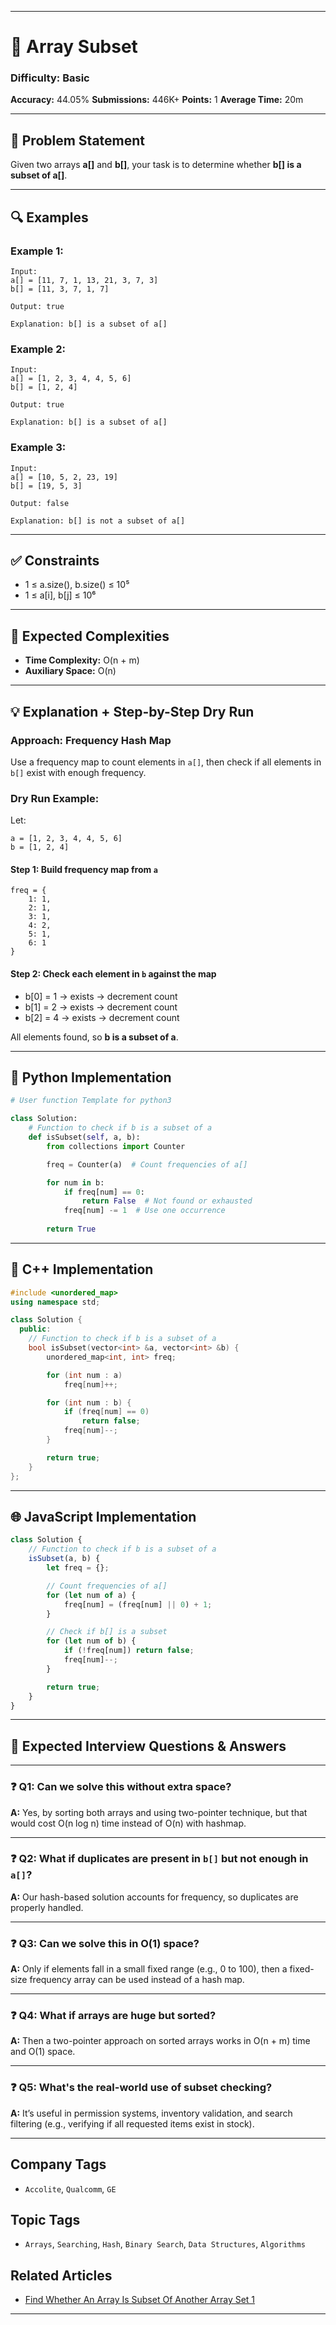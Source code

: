
---

# 📘 Array Subset

### Difficulty: Basic

**Accuracy:** 44.05%
**Submissions:** 446K+
**Points:** 1
**Average Time:** 20m

---

## 📝 Problem Statement

Given two arrays **a\[]** and **b\[]**, your task is to determine whether **b\[] is a subset of a\[]**.

---

## 🔍 Examples

### Example 1:

```
Input:
a[] = [11, 7, 1, 13, 21, 3, 7, 3]
b[] = [11, 3, 7, 1, 7]

Output: true

Explanation: b[] is a subset of a[]
```

### Example 2:

```
Input:
a[] = [1, 2, 3, 4, 4, 5, 6]
b[] = [1, 2, 4]

Output: true

Explanation: b[] is a subset of a[]
```

### Example 3:

```
Input:
a[] = [10, 5, 2, 23, 19]
b[] = [19, 5, 3]

Output: false

Explanation: b[] is not a subset of a[]
```

---

## ✅ Constraints

* 1 ≤ a.size(), b.size() ≤ 10⁵
* 1 ≤ a\[i], b\[j] ≤ 10⁶

---

## 🧠 Expected Complexities

* **Time Complexity:** O(n + m)
* **Auxiliary Space:** O(n)

---

## 💡 Explanation + Step-by-Step Dry Run

### Approach: Frequency Hash Map

Use a frequency map to count elements in `a[]`, then check if all elements in `b[]` exist with enough frequency.

### Dry Run Example:

Let:

```
a = [1, 2, 3, 4, 4, 5, 6]  
b = [1, 2, 4]
```

#### Step 1: Build frequency map from `a`

```
freq = {
    1: 1,
    2: 1,
    3: 1,
    4: 2,
    5: 1,
    6: 1
}
```

#### Step 2: Check each element in `b` against the map

* b\[0] = 1 → exists → decrement count
* b\[1] = 2 → exists → decrement count
* b\[2] = 4 → exists → decrement count

All elements found, so **b is a subset of a**.

---

## 🐍 Python Implementation

```python
# User function Template for python3

class Solution:
    # Function to check if b is a subset of a
    def isSubset(self, a, b):
        from collections import Counter

        freq = Counter(a)  # Count frequencies of a[]

        for num in b:
            if freq[num] == 0:
                return False  # Not found or exhausted
            freq[num] -= 1  # Use one occurrence
        
        return True
```

---

## 💠 C++ Implementation

```cpp
#include <unordered_map>
using namespace std;

class Solution {
  public:
    // Function to check if b is a subset of a
    bool isSubset(vector<int> &a, vector<int> &b) {
        unordered_map<int, int> freq;

        for (int num : a)
            freq[num]++;

        for (int num : b) {
            if (freq[num] == 0)
                return false;
            freq[num]--;
        }

        return true;
    }
};
```

---

## 🌐 JavaScript Implementation

```javascript
class Solution {
    // Function to check if b is a subset of a
    isSubset(a, b) {
        let freq = {};

        // Count frequencies of a[]
        for (let num of a) {
            freq[num] = (freq[num] || 0) + 1;
        }

        // Check if b[] is a subset
        for (let num of b) {
            if (!freq[num]) return false;
            freq[num]--;
        }

        return true;
    }
}
```

---

## 💬 Expected Interview Questions & Answers

---

### ❓ Q1: Can we solve this without extra space?

**A:** Yes, by sorting both arrays and using two-pointer technique, but that would cost O(n log n) time instead of O(n) with hashmap.

---

### ❓ Q2: What if duplicates are present in `b[]` but not enough in `a[]`?

**A:** Our hash-based solution accounts for frequency, so duplicates are properly handled.

---

### ❓ Q3: Can we solve this in O(1) space?

**A:** Only if elements fall in a small fixed range (e.g., 0 to 100), then a fixed-size frequency array can be used instead of a hash map.

---

### ❓ Q4: What if arrays are huge but sorted?

**A:** Then a two-pointer approach on sorted arrays works in O(n + m) time and O(1) space.

---

### ❓ Q5: What's the real-world use of subset checking?

**A:** It’s useful in permission systems, inventory validation, and search filtering (e.g., verifying if all requested items exist in stock).

---

## Company Tags

* `Accolite`, `Qualcomm`, `GE`

## Topic Tags

* `Arrays`, `Searching`, `Hash`, `Binary Search`, `Data Structures`, `Algorithms`

## Related Articles

* [Find Whether An Array Is Subset Of Another Array Set 1](https://www.geeksforgeeks.org/find-whether-an-array-is-subset-of-another-array-set-1/)

---
